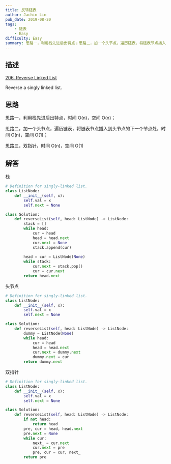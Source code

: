 ```yaml
---
title: 反转链表
author: Jachin Lin
pub_date: 2019-08-20
tags:
    - 链表
    - Easy
difficulty: Easy
summary: 思路一，利用栈先进后出特点；思路二，加一个头节点，遍历链表，将链表节点插入到头节点的下一个节点处；思路三，双指针。
---
```


## 描述 

[206. Reverse Linked List](https://leetcode.com/problems/reverse-linked-list/)

Reverse a singly linked list.

## 思路

思路一，利用栈先进后出特点，时间 O(n)，空间 O(n)；

思路二，加一个头节点，遍历链表，将链表节点插入到头节点的下一个节点处，时间 O(n)，空间 O(1)；

思路三，双指针，时间 O(n)，空间 O(1)

## 解答

栈

```python
# Definition for singly-linked list.
class ListNode:
    def __init__(self, x):
        self.val = x
        self.next = None

class Solution:
    def reverseList(self, head: ListNode) -> ListNode:
        stack = []
        while head:
            cur = head
            head = head.next
            cur.next = None
            stack.append(cur)
            
        head = cur = ListNode(None)
        while stack:
            cur.next = stack.pop()
            cur = cur.next
        return head.next
```

头节点

```python
# Definition for singly-linked list.
class ListNode:
    def __init__(self, x):
        self.val = x
        self.next = None

class Solution:
    def reverseList(self, head: ListNode) -> ListNode:
        dummy = ListNode(None)
        while head:
            cur = head
            head = head.next
            cur.next = dummy.next
            dummy.next = cur
        return dummy.next
```

双指针

```python
# Definition for singly-linked list.
class ListNode:
    def __init__(self, x):
        self.val = x
        self.next = None

class Solution:
    def reverseList(self, head: ListNode) -> ListNode:
        if not head:
            return head
        pre, cur = head, head.next
        pre.next = None
        while cur:
            next_ = cur.next
            cur.next = pre
            pre, cur = cur, next_
        return pre
```

